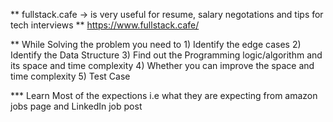 ** fullstack.cafe -> is very useful for resume, salary negotations and tips for tech interviews **
https://www.fullstack.cafe/

** While Solving the problem you need to 
    1) Identify the edge cases 
    2) Identify the Data Structure
    3) Find out the Programming logic/algorithm and its space and time complexity
    4) Whether you can improve the space and time complexity
    5) Test Case

*** Learn Most of the expections i.e what they are expecting from amazon jobs page and LinkedIn job post

